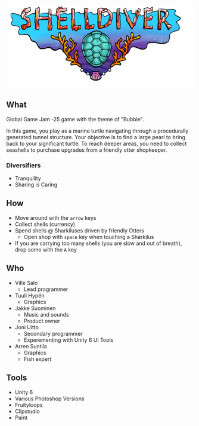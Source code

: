 ![Shelldivers](/Assets/titlescreen.png)

## What

Global Game Jam -25 game with the theme of "Bubble".

In this game, you play as a marine turtle navigating through a procedurally generated tunnel structure. 
Your objective is to find a large pearl to bring back to your significant turtle.
To reach deeper areas, you need to collect seashells to purchase upgrades from a friendly otter shopkeeper.

### Diversifiers

- Tranquility
- Sharing is Caring

## How

- Move around with the `arrow` keys
- Collect shells (currency)
- Spend shells @ Sharkiluses driven by friendly Otters
  - Open shop with `space` key when touching a Sharkilus
- If you are carrying too many shells (you are slow and out of breath), drop some with the `A` key

## Who

- Ville Salo
  - Lead programmer
- Tuuli Hypén
  - Graphics
- Jakke Suominen
  - Music and sounds
  - Product owner
- Joni Uitto
  - Secondary programmer
  - Experementing with Unity 6 UI Tools
- Arren Suntila
  - Graphics
  - Fish expert

## Tools

- Unity 6
- Various Photoshop Versions
- Fruityloops
- Clipstudio
- Paint